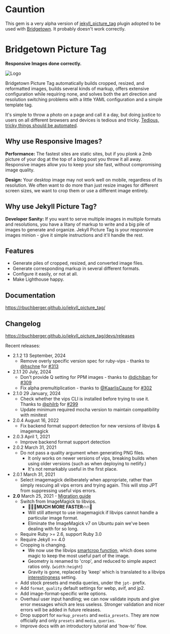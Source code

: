 # Cauntion

This gem is a very alpha version of [jekyll_picture_tag](https://github.com/rbuchberger/jekyll_picture_tag) plugin adopted to be used with [Bridgetown](https://github.com/bridgetownrb/bridgetown). It probably doesn't work correctly.

# Bridgetown Picture Tag

**Responsive Images done correctly.**

![Logo](docs/logo.png)

Bridgetown Picture Tag automatically builds cropped, resized, and reformatted images, builds several
kinds of markup, offers extensive configuration while requiring none, and solves both the art
direction and resolution switching problems with a little YAML configuration and a simple template
tag.

It's simple to throw a photo on a page and call it a day, but doing justice to users on all
different browsers and devices is tedious and tricky.
[Tedious, tricky things should be automated](https://robert-buchberger.com/blog/2021/responsive_images.html).

## Why use Responsive Images?

**Performance:** The fastest sites are static sites, but if you plonk a 2mb picture of your dog at
the top of a blog post you throw it all away. Responsive images allow you to keep your site fast,
without compromising image quality.

**Design:** Your desktop image may not work well on mobile, regardless of its resolution. We often
want to do more than just resize images for different screen sizes, we want to crop them or use a
different image entirely.

## Why use Jekyll Picture Tag?

**Developer Sanity:** If you want to serve multiple images in multiple formats and resolutions, you
have a litany of markup to write and a big pile of images to generate and organize. Jekyll Picture
Tag is your responsive images minion - give it simple instructions and it'll handle the rest.

## Features

- Generate piles of cropped, resized, and converted image files.
- Generate corresponding markup in several different formats.
- Configure it easily, or not at all.
- Make Lighthouse happy.

## Documentation

<https://rbuchberger.github.io/jekyll_picture_tag/>

## Changelog

<https://rbuchberger.github.io/jekyll_picture_tag/devs/releases>

Recent releases:

- 2.1.2 13 September, 2024
  - Remove overly specific version spec for ruby-vips - thanks to [@hschne](https://github.com/hschne) for [#313](https://github.com/rbuchberger/jekyll_picture_tag/pull/313)
- 2.1.1 20 July, 2024
  - Don't provide Q setting for PPM images - thanks to [@dichiban](https://github.com/dichiban) for [#309](https://github.com/rbuchberger/jekyll_picture_tag/pull/309)
  - Fix alpha premultiplication - thanks to [@KaarlisCaune](https://github.com/kaarliscaune) for [#302](https://github.com/rbuchberger/jekyll_picture_tag/pull/302)
- 2.1.0 29 January, 2024
  - Check whether the vips CLI is installed before trying to use it. Thanks to [@philrb](https://github.com/philrb) for
    [#299](https://github.com/rbuchberger/jekyll_picture_tag/pull/299)
  - Update minimum required mocha version to maintain compatibility with minitest
- 2.0.4 August 16, 2022
  - Fix backend format support detection for new versions of libvips & imagemagick
- 2.0.3 April 1, 2021
  - Improve backend format support detection
- 2.0.2 March 31, 2021
  - Do not pass a quality argument when generating PNG files.
    - It only works on newer versions of vips, breaking builds when using older
      versions (such as when deploying to netlify.)
    - It's not remarkably useful in the first place.
- 2.0.1 March 31, 2021
  - Select imagemagick deliberately when appropriate, rather than simply rescuing all vips errors
    and trying again. This will stop JPT from suppressing useful vips errors.
- **2.0** March 25, 2021 - [Migration guide](https://rbuchberger.github.io/jekyll_picture_tag/users/notes/migration_2)
  - Switch from ImageMagick to libvips.
    - 🚀🔥🔥**MUCH MORE FASTER**🔥🔥🚀
    - Will still attempt to use imagemagick if libvips cannot handle a
      particular image format.
    - Eliminate the ImageMagick v7 on Ubuntu pain we've been dealing with for so
      long.
  - Require Ruby >= 2.6, support Ruby 3.0
  - Require Jekyll >= 4.0
  - Cropping is changing.
    - We now use the libvips
      [smartcrop function](https://www.rubydoc.info/gems/ruby-vips/Vips/Image#smartcrop-instance_method),
      which does some magic to keep the most useful part of the image.
    - Geometry is renamed to 'crop', and reduced to simple aspect ratios only. (`width:height`)
    - Gravity is gone, replaced by 'keep' which is translated to a libvips
      [interestingness](https://www.rubydoc.info/gems/ruby-vips/Vips/Interesting) setting.
  - Add stock presets and media queries, under the `jpt-` prefix.
  - Add `format_quality` default settings for webp, avif, and jp2.
  - Add image-format-specific write options.
  - Overhaul user input handling; we can now validate inputs and give error
    messages which are less useless. Stronger validation and nicer errors will be added in future
    releases.
  - Drop support for `markup_presets` and `media_presets`. They are now
    officially and only `presets` and `media_queries`.
  - Improve docs with an introductory tutorial and 'how-to' flow.
